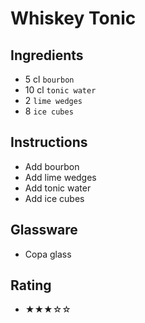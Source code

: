 # Whiskey Tonic

## Ingredients
- 5 cl `bourbon`
- 10 cl `tonic water`
- 2 `lime wedges`
- 8 `ice cubes`

## Instructions
- Add bourbon
- Add lime wedges
- Add tonic water
- Add ice cubes

## Glassware
- Copa glass

## Rating
- ★★★☆☆
